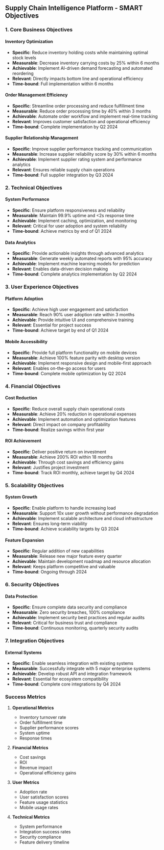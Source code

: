 ## Supply Chain Intelligence Platform - SMART Objectives

### 1. Core Business Objectives

#### Inventory Optimization
- **Specific**: Reduce inventory holding costs while maintaining optimal stock levels
- **Measurable**: Decrease inventory carrying costs by 25% within 6 months
- **Achievable**: Implement AI-driven demand forecasting and automated reordering
- **Relevant**: Directly impacts bottom line and operational efficiency
- **Time-bound**: Full implementation within 6 months

#### Order Management Efficiency
- **Specific**: Streamline order processing and reduce fulfillment time
- **Measurable**: Reduce order processing time by 40% within 3 months
- **Achievable**: Automate order workflow and implement real-time tracking
- **Relevant**: Improves customer satisfaction and operational efficiency
- **Time-bound**: Complete implementation by Q2 2024

#### Supplier Relationship Management
- **Specific**: Improve supplier performance tracking and communication
- **Measurable**: Increase supplier reliability score by 30% within 6 months
- **Achievable**: Implement supplier rating system and performance analytics
- **Relevant**: Ensures reliable supply chain operations
- **Time-bound**: Full supplier integration by Q3 2024

### 2. Technical Objectives

#### System Performance
- **Specific**: Ensure platform responsiveness and reliability
- **Measurable**: Maintain 99.9% uptime and <2s response time
- **Achievable**: Implement caching, optimization, and monitoring
- **Relevant**: Critical for user adoption and system reliability
- **Time-bound**: Achieve metrics by end of Q1 2024

#### Data Analytics
- **Specific**: Provide actionable insights through advanced analytics
- **Measurable**: Generate weekly automated reports with 95% accuracy
- **Achievable**: Implement machine learning models for prediction
- **Relevant**: Enables data-driven decision making
- **Time-bound**: Complete analytics implementation by Q2 2024

### 3. User Experience Objectives

#### Platform Adoption
- **Specific**: Achieve high user engagement and satisfaction
- **Measurable**: Reach 90% user adoption rate within 3 months
- **Achievable**: Provide intuitive UI and comprehensive training
- **Relevant**: Essential for project success
- **Time-bound**: Achieve target by end of Q1 2024

#### Mobile Accessibility
- **Specific**: Provide full platform functionality on mobile devices
- **Measurable**: Achieve 100% feature parity with desktop version
- **Achievable**: Implement responsive design and mobile-first approach
- **Relevant**: Enables on-the-go access for users
- **Time-bound**: Complete mobile optimization by Q2 2024

### 4. Financial Objectives

#### Cost Reduction
- **Specific**: Reduce overall supply chain operational costs
- **Measurable**: Achieve 20% reduction in operational expenses
- **Achievable**: Implement automation and optimization features
- **Relevant**: Direct impact on company profitability
- **Time-bound**: Realize savings within first year

#### ROI Achievement
- **Specific**: Deliver positive return on investment
- **Measurable**: Achieve 200% ROI within 18 months
- **Achievable**: Through cost savings and efficiency gains
- **Relevant**: Justifies project investment
- **Time-bound**: Track ROI monthly, achieve target by Q4 2024

### 5. Scalability Objectives

#### System Growth
- **Specific**: Enable platform to handle increasing load
- **Measurable**: Support 10x user growth without performance degradation
- **Achievable**: Implement scalable architecture and cloud infrastructure
- **Relevant**: Ensures long-term viability
- **Time-bound**: Achieve scalability targets by Q3 2024

#### Feature Expansion
- **Specific**: Regular addition of new capabilities
- **Measurable**: Release new major feature every quarter
- **Achievable**: Maintain development roadmap and resource allocation
- **Relevant**: Keeps platform competitive and valuable
- **Time-bound**: Ongoing through 2024

### 6. Security Objectives

#### Data Protection
- **Specific**: Ensure complete data security and compliance
- **Measurable**: Zero security breaches, 100% compliance
- **Achievable**: Implement security best practices and regular audits
- **Relevant**: Critical for business trust and compliance
- **Time-bound**: Continuous monitoring, quarterly security audits

### 7. Integration Objectives

#### External Systems
- **Specific**: Enable seamless integration with existing systems
- **Measurable**: Successfully integrate with 5 major enterprise systems
- **Achievable**: Develop robust API and integration framework
- **Relevant**: Essential for ecosystem compatibility
- **Time-bound**: Complete core integrations by Q4 2024

### Success Metrics

1. **Operational Metrics**
   - Inventory turnover rate
   - Order fulfillment time
   - Supplier performance scores
   - System uptime
   - Response times

2. **Financial Metrics**
   - Cost savings
   - ROI
   - Revenue impact
   - Operational efficiency gains

3. **User Metrics**
   - Adoption rate
   - User satisfaction scores
   - Feature usage statistics
   - Mobile usage rates

4. **Technical Metrics**
   - System performance
   - Integration success rates
   - Security compliance
   - Feature delivery timeline